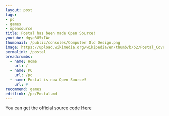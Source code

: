 ```yaml
---
layout: post
tags: 
- pc
- games
- opensource
title: Postal has been made Open Source!
youtube: dgye8U5xIAc
thumbnail: /public/consoles/Computer Old Design.png
image: https://upload.wikimedia.org/wikipedia/en/thumb/b/b2/Postal_Coverart.png/220px-Postal_Coverart.png
permalink: /postal
breadcrumbs:
  - name: Home
    url: /
  - name: PC
    url: /pc
  - name: Postal is now Open Source!
    url: #
recommend: games
editlink: /pc/Postal.md
---
```

You can get the official source code <a href="https://bitbucket.org/gopostal/postal-1-open-source/downloads/">Here</a>
